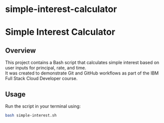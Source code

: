 # simple-interest-calculator


# Simple Interest Calculator 

## Overview
This project contains a Bash script that calculates simple interest based on user inputs for principal, rate, and time.  
It was created to demonstrate Git and GitHub workflows as part of the IBM Full Stack Cloud Developer course.

## Usage
Run the script in your terminal using:
```bash
bash simple-interest.sh
